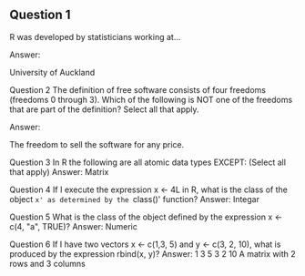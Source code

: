 Question 1
----------
R was developed by statisticians working at...

Answer:

University of Auckland

Question 2
The definition of free software consists of four freedoms (freedoms 0 through 3). Which of the following is NOT one of the freedoms that are part of the definition? Select all that apply.

Answer:

The freedom to sell the software for any price.

Question 3
In R the following are all atomic data types EXCEPT: (Select all that apply)
Answer:
Matrix

Question 4
If I execute the expression x <- 4L in R, what is the class of the object `x' as determined by the `class()' function?
Answer:
Integar

Question 5
What is the class of the object defined by the expression x <- c(4, "a", TRUE)?
Answer:
Numeric

Question 6
If I have two vectors x <- c(1,3, 5) and y <- c(3, 2, 10), what is produced by the expression rbind(x, y)?
Answer:
1 3 5
3 2 10
A matrix with 2 rows and 3 columns

